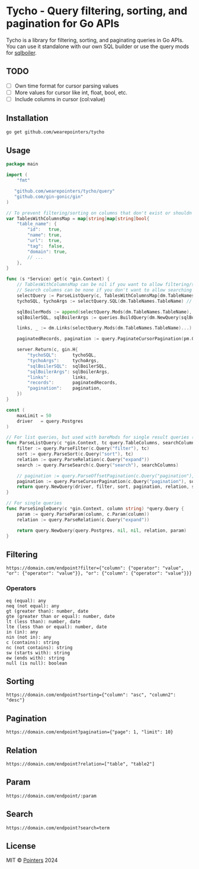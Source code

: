 # Tycho - Query filtering, sorting, and pagination for Go APIs

Tycho is a library for filtering, sorting, and paginating queries in Go APIs. You can use it standalone with our own SQL builder or use the query mods for [sqlboiler](https://github.com/volatiletech/sqlboiler).

## TODO
- [ ] Own time format for cursor parsing values
- [ ] More values for cursor like int, float, bool, etc.
- [ ] Include columns in cursor (col:value)

## Installation

```bash
go get github.com/wearepointers/tycho
```

## Usage

```go
package main

import (
    "fmt"

   "github.com/wearepointers/tycho/query"
   "github.com/gin-gonic/gin"
)

// To prevent filtering/sorting on columns that don't exist or shouldn't be filtered/sorted on
var TablesWithColumnsMap = map[string]map[string]bool{
	"table_name": {
		"id":   true,
		"name": true,
		"url":  true,
		"tag":  false,
		"domain": true,
		// ...
	},
}

func (s *Service) get(c *gin.Context) {
	// TablesWithColumnsMap can be nil if you want to allow filtering/sorting without checking
	// Search columns can be none if you don't want to allow searching
	selectQuery := ParseListQuery(c, TablesWithColumnsMap[dm.TableNames.TableName], "id", "name", "url")
	tychoSQL, tychoArgs := selectQuery.SQL(dm.TableNames.TableName) // Get the SQL and args via Tycho

	sqlBoilerMods := append(selectQuery.Mods(dm.TableNames.TableName), qm.From(dm.TableNames.TableName)) // Mods is for list, bareMods is for update, count, etc.
	sqlBoilerSQL, sqlBoilerArgs := queries.BuildQuery(dm.NewQuery(sqlBoilerMods...)) // Get the SQL and args via SQLboiler

	links, _ := dm.Links(selectQuery.Mods(dm.TableNames.TableName)...).All(c, s.db) // Get the links via SQLboiler

	paginatedRecords, pagination := query.PaginateCursorPagination(pm.Query.CursorPagination, links)

	server.Return(c, gin.H{
		"tychoSQL":      tychoSQL,
		"tychoArgs":     tychoArgs,
		"sqlBoilerSQL":  sqlBoilerSQL,
		"sqlBoilerArgs": sqlBoilerArgs,
		"links":         links,
		"records":       paginatedRecords,
		"pagination":    pagination,
	})
}

const (
	maxLimit = 50
	driver   = query.Postgres
)

// For list queries, but used with bareMods for single result queries (like sum, count, etc.)
func ParseListQuery(c *gin.Context, tc query.TableColumns, searchColumns ...string) *query.Query {
	filter := query.ParseFilter(c.Query("filter"), tc)
	sort := query.ParseSort(c.Query("sort"), tc)
	relation := query.ParseRelation(c.Query("expand"))
	search := query.ParseSearch(c.Query("search"), searchColumns)

	// pagination := query.ParseOffsetPagination(c.Query("pagination"), maxLimit) // For offset pagination
	pagination := query.ParseCursorPagination(c.Query("pagination"), sort, maxLimit, false)
	return query.NewQuery(driver, filter, sort, pagination, relation, search)
}

// For single queries
func ParseSingleQuery(c *gin.Context, column string) *query.Query {
	param := query.ParseParam(column, c.Param(column))
	relation := query.ParseRelation(c.Query("expand"))

	return query.NewQuery(query.Postgres, nil, nil, relation, param)
}


```

## Filtering

```
https://domain.com/endpoint?filter={"column": {"operator": "value", "or": {"operator": "value"}}, "or": {"column": {"operator": "value"}}}

```

### Operators

```
eq (equal): any
neq (not equal): any
gt (greater than): number, date
gte (greater than or equal): number, date
lt (less than): number, date
lte (less than or equal): number, date
in (in): any
nin (not in): any
c (contains): string
nc (not contains): string
sw (starts with): string
ew (ends with): string
null (is null): boolean
```

## Sorting

```
https://domain.com/endpoint?sorting={"column": "asc", "column2": "desc"}
```

## Pagination

```
https://domain.com/endpoint?pagination={"page": 1, "limit": 10}
```

## Relation

```
https://domain.com/endpoint?relation=["table", "table2"]
```

## Param

``` 
https://domain.com/endpoint/:param
```

## Search

```
https://domain.com/endpoint?search=term
```

## License

MIT © [Pointers](./LICENSE) 2024
